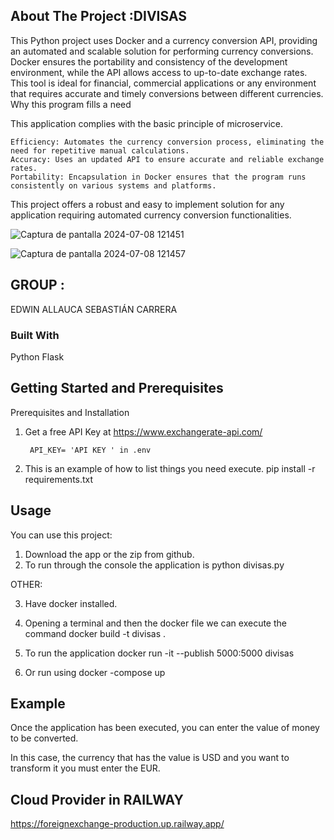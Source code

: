 

<!-- ABOUT THE PROJECT -->
## About The Project :DIVISAS

This Python project uses Docker and a currency conversion API, providing an automated and scalable solution for performing currency conversions. Docker ensures the portability and consistency of the development environment, while the API allows access to up-to-date exchange rates. This tool is ideal for financial, commercial applications or any environment that requires accurate and timely conversions between different currencies.
Why this program fills a need

This application complies with the basic principle of microservice.

    Efficiency: Automates the currency conversion process, eliminating the need for repetitive manual calculations.
    Accuracy: Uses an updated API to ensure accurate and reliable exchange rates.
    Portability: Encapsulation in Docker ensures that the program runs consistently on various systems and platforms.

This project offers a robust and easy to implement solution for any application requiring automated currency conversion functionalities.

![Captura de pantalla 2024-07-08 121451](https://github.com/EAllaucaD/foreign_exchange/assets/135485982/24d04343-cd38-4f7c-951e-63751b1f401a)

![Captura de pantalla 2024-07-08 121457](https://github.com/EAllaucaD/foreign_exchange/assets/135485982/1b8aa2bd-e924-426c-a906-4894f1cd5763)


## GROUP :
EDWIN ALLAUCA
SEBASTIÁN CARRERA
### Built With
Python
Flask



## Getting Started and Prerequisites
Prerequisites and Installation

1. Get a free API Key at  https://www.exchangerate-api.com/

        API_KEY= 'API KEY ' in .env

2. This is an example of how to list things you need execute.
    pip install -r requirements.txt




<!-- USAGE EXAMPLES -->
## Usage
You can use this project:
1. Download the app or the zip from github.
2. To run through the console the application is python divisas.py

OTHER:

3. Have docker installed.

4. Opening a terminal and then the docker file we can execute the command docker build -t divisas .

5. To run the application       docker run -it --publish 5000:5000 divisas

6. Or run using        docker -compose up

## Example

Once the application has been executed, you can enter the value of money to be converted.

In this case, the currency that has the value is USD and you want to transform it you must enter the EUR.

## Cloud Provider in RAILWAY
https://foreignexchange-production.up.railway.app/


